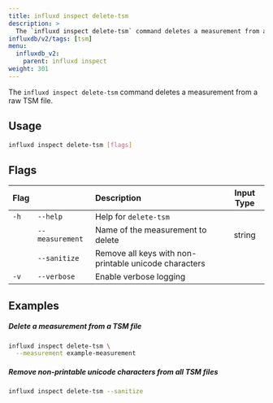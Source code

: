 ```yaml
---
title: influxd inspect delete-tsm
description: >
  The `influxd inspect delete-tsm` command deletes a measurement from a raw TSM file.
influxdb/v2/tags: [tsm]
menu:
  influxdb_v2:
    parent: influxd inspect
weight: 301
---
```


The `influxd inspect delete-tsm` command deletes a measurement from a raw TSM file.

## Usage
```sh
influxd inspect delete-tsm [flags]
```

## Flags
| Flag |                 | Description                                           | Input Type |
| :--- | :-------------- | :---------------------------------------------------- | :--------: |
| `-h` | `--help`        | Help for `delete-tsm`                                 |            |
|      | `--measurement` | Name of the measurement to delete                     |   string   |
|      | `--sanitize`    | Remove all keys with non-printable unicode characters |            |
| `-v` | `--verbose`     | Enable verbose logging                                |            |

## Examples

##### Delete a measurement from a TSM file
```sh
influxd inspect delete-tsm \
  --measurement example-measurement
```

##### Remove non-printable unicode characters from all TSM files
```sh
influxd inspect delete-tsm --sanitize
```
